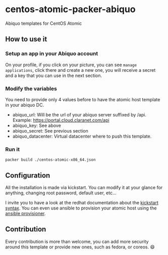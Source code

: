 # centos-atomic-packer-abiquo
Abiquo templates for CentOS Atomic

## How to use it

### Setup an app in your Abiquo account

On your profile, if you click on your picture, you can see `manage applications`, click there and create a new one, you will receive a secret and a key that you can use in the next section.

### Modify the variables

You need to provide only 4 values before to have the atomic host template in your abiquo DC.
* abiquo_url: Will be the url of your abiquo server suffixed by /api. Example: https://portal.cloud.claranet.com/api
* abiquo_key: See above
* abiquo_secret: See previous section
* abiquo_datacenter: Virtual datacenter where to push this template.

### Run it

```
packer build ./centos-atomic-x86_64.json
```

## Configuration

All the installation is made via kickstart. You can modify it at your glance for anything, changing root password, default user, etc...

I invite you to have a look at the redhat documentation about the [kickstart syntax](https://access.redhat.com/documentation/en-us/red_hat_enterprise_linux/7/html/installation_guide/sect-kickstart-syntax). You can even use ansible to provision your atomic host using the [ansible provisioner](https://www.packer.io/docs/provisioners/ansible-local.html).

## Contribution
Every contribution is more than welcome, you can add more security around this template or provide new ones, such as fedora, or coreos. :smile:


